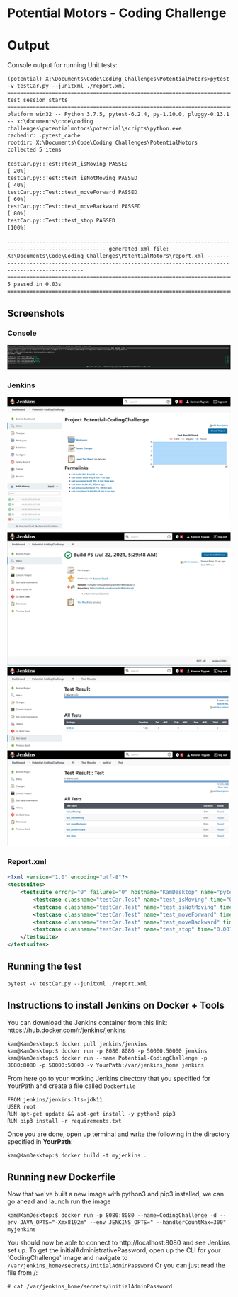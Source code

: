 # Potential Motors - Coding Challenge

# Output
Console output for running Unit tests:
```console
(potential) X:\Documents\Code\Coding Challenges\PotentialMotors>pytest -v testCar.py --junitxml ./report.xml
==================================================================================================================================== test session starts ===================================================================================================================================== 
platform win32 -- Python 3.7.5, pytest-6.2.4, py-1.10.0, pluggy-0.13.1 -- x:\documents\code\coding challenges\potentialmotors\potential\scripts\python.exe
cachedir: .pytest_cache
rootdir: X:\Documents\Code\Coding Challenges\PotentialMotors
collected 5 items

testCar.py::Test::test_isMoving PASSED                                                                                                                                                                                                                                                  [ 20%] 
testCar.py::Test::test_isNotMoving PASSED                                                                                                                                                                                                                                               [ 40%] 
testCar.py::Test::test_moveForward PASSED                                                                                                                                                                                                                                               [ 60%] 
testCar.py::Test::test_moveBackward PASSED                                                                                                                                                                                                                                              [ 80%] 
testCar.py::Test::test_stop PASSED                                                                                                                                                                                                                                                      [100%] 

----------------------------------------------------------------------------------------------------- generated xml file: X:\Documents\Code\Coding Challenges\PotentialMotors\report.xml ----------------------------------------------------------------------------------------------------- 
===================================================================================================================================== 5 passed in 0.03s ====================================================================================================================================== 
```
## Screenshots

### Console
![Console Output](https://github.com/Kamran14/Potential/blob/main/screenshots/console.png)

### Jenkins
![Jenkins](https://github.com/Kamran14/Potential/blob/main/screenshots/Jenkin1.png)
![Jenkins](https://github.com/Kamran14/Potential/blob/main/screenshots/Jenkin2.png)
![Jenkins](https://github.com/Kamran14/Potential/blob/main/screenshots/Jenkin3.png)
![Jenkins](https://github.com/Kamran14/Potential/blob/main/screenshots/Jenkin4.png)

### Report.xml
```xml
<?xml version="1.0" encoding="utf-8"?>
<testsuites>
    <testsuite errors="0" failures="0" hostname="KamDesktop" name="pytest" skipped="0" tests="5" time="0.028" timestamp="2021-07-23T01:23:44.839209">
        <testcase classname="testCar.Test" name="test_isMoving" time="0.001" />
        <testcase classname="testCar.Test" name="test_isNotMoving" time="0.001" />
        <testcase classname="testCar.Test" name="test_moveForward" time="0.001" />
        <testcase classname="testCar.Test" name="test_moveBackward" time="0.001" />
        <testcase classname="testCar.Test" name="test_stop" time="0.001" />
    </testsuite>
</testsuites>
```



## Running the test
```console
pytest -v testCar.py --junitxml ./report.xml
```

## Instructions to install Jenkins on Docker + Tools
You can download the Jenkins container from this link: https://hub.docker.com/r/jenkins/jenkins
```console
kam@KamDesktop:$ docker pull jenkins/jenkins
kam@KamDesktop:$ docker run -p 8080:8080 -p 50000:50000 jenkins
kam@KamDesktop:$ docker run --name Potential-CodingChallenge -p 8080:8080 -p 50000:50000 -v YourPath:/var/jenkins_home jenkins
```
From here go to your working Jenkins directory that you specified for YourPath and create a file called ```Dockerfile```
```docker
FROM jenkins/jenkins:lts-jdk11
USER root
RUN apt-get update && apt-get install -y python3 pip3
RUN pip3 install -r requirements.txt
```
Once you are done, open up terminal and write the following in the directory specified in **YourPath**: 
```console
kam@KamDesktop:$ docker build -t myjenkins .
```

## Running new Dockerfile
Now that we've built a new image with python3 and pip3 installed, we can go ahead and launch run the image
```console
kam@KamDesktop:$ docker run -p 8080:8080 --name=CodingChallenge -d --env JAVA_OPTS="-Xmx8192m" --env JENKINS_OPTS=" --handlerCountMax=300" myjenkins
```
You should now be able to connect to http://localhost:8080 and see Jenkins set up. To get the initialAdministrativePassword, open up the CLI for your 'CodingChallenge' image and navigate to ```/var/jenkins_home/secrets/initialAdminPassword``` Or you can just read the file from /:
```console
# cat /var/jenkins_home/secrets/initialAdminPassword 
```
